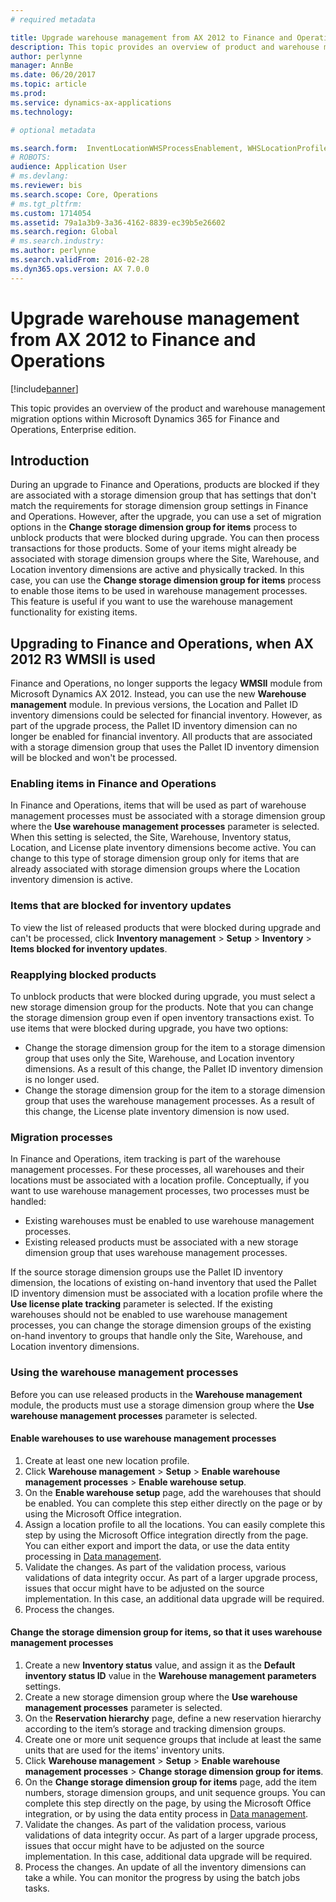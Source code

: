 ```yaml
---
# required metadata

title: Upgrade warehouse management from AX 2012 to Finance and Operations 
description: This topic provides an overview of product and warehouse management migration options.
author: perlynne
manager: AnnBe
ms.date: 06/20/2017
ms.topic: article
ms.prod: 
ms.service: dynamics-ax-applications
ms.technology: 

# optional metadata

ms.search.form:  InventLocationWHSProcessEnablement, WHSLocationProfile, InventTableStorageDimensionGroupChange, InventUpdateBlockedItem, WHSParameters, WHSReservationHierarchy, WHSUOMSeqGroupTable
# ROBOTS: 
audience: Application User
# ms.devlang: 
ms.reviewer: bis
ms.search.scope: Core, Operations
# ms.tgt_pltfrm: 
ms.custom: 1714054
ms.assetid: 79a1a3b9-3a36-4162-8839-ec39b5e26602
ms.search.region: Global
# ms.search.industry: 
ms.author: perlynne
ms.search.validFrom: 2016-02-28
ms.dyn365.ops.version: AX 7.0.0
---
```


# Upgrade warehouse management from AX 2012 to Finance and Operations 

[!include[banner](../includes/banner.md)]

This topic provides an overview of the product and warehouse management migration options within Microsoft Dynamics 365 for Finance and Operations, Enterprise edition.

Introduction
------------

During an upgrade to Finance and Operations, products are blocked if they are associated with a storage dimension group that has settings that don't match the requirements for storage dimension group settings in Finance and Operations. However, after the upgrade, you can use a set of migration options in the **Change storage dimension group for items** process to unblock products that were blocked during upgrade. You can then process transactions for those products. Some of your items might already be associated with storage dimension groups where the Site, Warehouse, and Location inventory dimensions are active and physically tracked. In this case, you can use the **Change storage dimension group for items** process to enable those items to be used in warehouse management processes. This feature is useful if you want to use the warehouse management functionality for existing items.

## Upgrading to Finance and Operations, when AX 2012 R3 WMSII is used
Finance and Operations, no longer supports the legacy **WMSII** module from Microsoft Dynamics AX 2012. Instead, you can use the new **Warehouse management** module. In previous versions, the Location and Pallet ID inventory dimensions could be selected for financial inventory. However, as part of the upgrade process, the Pallet ID inventory dimension can no longer be enabled for financial inventory. All products that are associated with a storage dimension group that uses the Pallet ID inventory dimension will be blocked and won't be processed.

### Enabling items in Finance and Operations

In Finance and Operations, items that will be used as part of warehouse management processes must be associated with a storage dimension group where the **Use warehouse management processes** parameter is selected. When this setting is selected, the Site, Warehouse, Inventory status, Location, and License plate inventory dimensions become active. You can change to this type of storage dimension group only for items that are already associated with storage dimension groups where the Location inventory dimension is active.

### Items that are blocked for inventory updates

To view the list of released products that were blocked during upgrade and can't be processed, click **Inventory management** &gt; **Setup** &gt; **Inventory** &gt; **Items blocked for inventory updates**.

### Reapplying blocked products

To unblock products that were blocked during upgrade, you must select a new storage dimension group for the products. Note that you can change the storage dimension group even if open inventory transactions exist. To use items that were blocked during upgrade, you have two options:

-   Change the storage dimension group for the item to a storage dimension group that uses only the Site, Warehouse, and Location inventory dimensions. As a result of this change, the Pallet ID inventory dimension is no longer used.
-   Change the storage dimension group for the item to a storage dimension group that uses the warehouse management processes. As a result of this change, the License plate inventory dimension is now used.

### Migration processes

In Finance and Operations, item tracking is part of the warehouse management processes. For these processes, all warehouses and their locations must be associated with a location profile. Conceptually, if you want to use warehouse management processes, two processes must be handled:

-   Existing warehouses must be enabled to use warehouse management processes.
-   Existing released products must be associated with a new storage dimension group that uses warehouse management processes.

If the source storage dimension groups use the Pallet ID inventory dimension, the locations of existing on-hand inventory that used the Pallet ID inventory dimension must be associated with a location profile where the **Use license plate tracking** parameter is selected. If the existing warehouses should not be enabled to use warehouse management processes, you can change the storage dimension groups of the existing on-hand inventory to groups that handle only the Site, Warehouse, and Location inventory dimensions.

### Using the warehouse management processes

Before you can use released products in the **Warehouse management** module, the products must use a storage dimension group where the **Use warehouse management processes** parameter is selected.

#### Enable warehouses to use warehouse management processes

1.  Create at least one new location profile.
2.  Click **Warehouse management** &gt; **Setup** &gt; **Enable warehouse management processes** &gt; **Enable warehouse setup**.
3.  On the **Enable warehouse setup** page, add the warehouses that should be enabled. You can complete this step either directly on the page or by using the Microsoft Office integration.
4.  Assign a location profile to all the locations. You can easily complete this step by using the Microsoft Office integration directly from the page. You can either export and import the data, or use the data entity processing in [Data management](../../dev-itpro/data-entities/data-entities.md).
5.  Validate the changes. As part of the validation process, various validations of data integrity occur. As part of a larger upgrade process, issues that occur might have to be adjusted on the source implementation. In this case, an additional data upgrade will be required.
6.  Process the changes.

#### Change the storage dimension group for items, so that it uses warehouse management processes

1.  Create a new **Inventory status** value, and assign it as the **Default inventory status ID** value in the **Warehouse management parameters** settings.
2.  Create a new storage dimension group where the **Use warehouse management processes** parameter is selected.
3.  On the **Reservation hierarchy** page, define a new reservation hierarchy according to the item’s storage and tracking dimension groups.
4.  Create one or more unit sequence groups that include at least the same units that are used for the items' inventory units.
5.  Click **Warehouse management** &gt; **Setup** &gt; **Enable warehouse management processes** &gt; **Change storage dimension group for items**.
6.  On the **Change storage dimension group for items** page, add the item numbers, storage dimension groups, and unit sequence groups. You can complete this step directly on the page, by using the Microsoft Office integration, or by using the data entity process in [Data management](../../dev-itpro/data-entities/data-entities.md).
7.  Validate the changes. As part of the validation process, various validations of data integrity occur. As part of a larger upgrade process, issues that occur might have to be adjusted on the source implementation. In this case, additional data upgrade will be required.
8.  Process the changes. An update of all the inventory dimensions can take a while. You can monitor the progress by using the batch jobs tasks.


